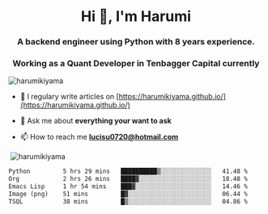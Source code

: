 <h1 align="center">Hi 👋, I'm Harumi</h1>
<h3 align="center">A backend engineer using <b>Python</b> with 8 years experience.</h3>
<h3 align="center">Working as a Quant Developer in <b>Tenbagger Capital</b> currently</h3>

<p align="left"> <img src="https://komarev.com/ghpvc/?username=harumikiyama" alt="harumikiyama" /> </p>


- 📝 I regulary write articles on [https://harumikiyama.github.io/](https://harumikiyama.github.io/)

- 💬 Ask me about **everything your want to ask**

- 📫 How to reach me **lucisu0720@hotmail.com**

<p>&nbsp;<img align="center" src="https://github-readme-stats.vercel.app/api?username=harumikiyama&show_icons=true" alt="harumikiyama" /></p>


<!--START_SECTION:waka-->

```txt
Python         5 hrs 29 mins   ██████████▒░░░░░░░░░░░░░░   41.48 %
Org            2 hrs 26 mins   ████▓░░░░░░░░░░░░░░░░░░░░   18.48 %
Emacs Lisp     1 hr 54 mins    ███▓░░░░░░░░░░░░░░░░░░░░░   14.46 %
Image (png)    51 mins         █▓░░░░░░░░░░░░░░░░░░░░░░░   06.44 %
TSQL           38 mins         █▒░░░░░░░░░░░░░░░░░░░░░░░   04.86 %
```

<!--END_SECTION:waka-->
